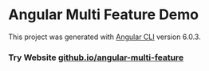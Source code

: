 # Angular Multi Feature Demo

This project was generated with [Angular CLI](https://github.com/angular/angular-cli) version 6.0.3.

### Try Website [github.io/angular-multi-feature](https://harbirchahal.github.io/angular-multi-feature-demo/)
